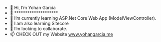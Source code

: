 - 👋 Hi, I’m Yohan Garcia
- 👀 ********************
- 🌱 I’m currently learning ASP.Net Core Web App (ModelViewController).
- 🌱 I am also learning Sitecore   
- 💞️ I’m looking to collaborate.
- 📫 CHECK OUT my Website www.yohangarcia.me

<!---
yohanJS/yohanJS is a ✨ special ✨ repository because its `README.md` (this file) appears on your GitHub profile.
You can click the Preview link to take a look at your changes.
--->

